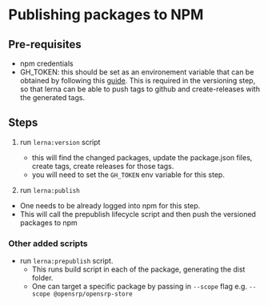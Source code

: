 # Publishing packages to NPM

## Pre-requisites

- npm credentials
- GH_TOKEN: this should be set as an environement variable that can be obtained by following this [guide](https://docs.github.com/en/free-pro-team@latest/github/authenticating-to-github/creating-a-personal-access-token). This is required in the versioning step, so that lerna can be able to push tags to github and create-releases with the generated tags.

## Steps

1. run `lerna:version` script

   - this will find the changed packages, update the package.json files, create tags, create releases for those tags.
   - you will need to set the `GH_TOKEN` env variable for this step.

2. run `lerna:publish`

- One needs to be already logged into npm for this step.
- This will call the prepublish lifecycle script and then push the versioned packages to npm

### Other added scripts

- run `lerna:prepublish` script.
  - This runs build script in each of the package, generating the dist folder.
  - One can target a specific package by passing in `--scope` flag e.g. `--scope @opensrp/opensrp-store`
